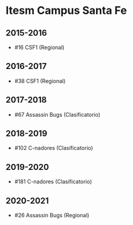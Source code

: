 # Itesm Campus Santa Fe

## 2015-2016

- #16 CSF1 (Regional)

## 2016-2017

- #38 CSF1 (Regional)

## 2017-2018

- #67 Assassin Bugs (Clasificatorio)

## 2018-2019

- #102 C-nadores (Clasificatorio)

## 2019-2020

- #181 C-nadores (Clasificatorio)

## 2020-2021

- #26 Assassin Bugs (Regional)


